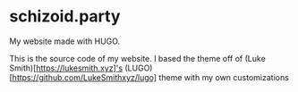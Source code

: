 # schizoid.party
My website made with HUGO.

This is the source code of my website. 
I based the theme off of (Luke Smith)[https://lukesmith.xyz]'s (LUGO)[https://github.com/LukeSmithxyz/lugo] theme with my own customizations
